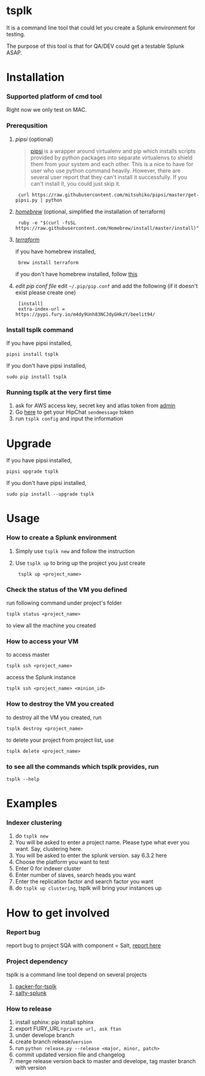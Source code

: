 # tsplk

It is a command line tool that could let you create a Splunk environment for testing.

The purpose of this tool is that for QA/DEV could get a testable Splunk ASAP.


# Installation

### Supported platform of cmd tool

Right now we only test on MAC.

### Prerequsition
1. _pipsi_ (optional)

    > [pipsi](https://github.com/mitsuhiko/pipsi) is a wrapper around virtualenv and pip which installs scripts provided by python packages into separate virtualenvs to shield them from your system and each other.
    > This is a nice to have for user who use python command heavily.
    > However, there are several user report that they can't install it successfully.
    > If you can't install it, you could just skip it.

        curl https://raw.githubusercontent.com/mitsuhiko/pipsi/master/get-pipsi.py | python

2. [_homebrew_](http://brew.sh/) (optional, simplified the installation of terraform)

        ruby -e "$(curl -fsSL https://raw.githubusercontent.com/Homebrew/install/master/install)"

3. [_terraform_](https://www.terraform.io/)

    if you have homebrew installed,

        brew install terraform

    if you don't have homebrew installed, follow [this](https://www.terraform.io/intro/getting-started/install.html)

4. _edit pip conf file_
edit `~/.pip/pip.conf` and add the following (if it doesn't exist please create one)

        [install]
        extra-index-url = https://pypi.fury.io/m4dy9Unh83NCJdyGHkzY/beelit94/

### Install tsplk command
If you have pipsi installed,

    pipsi install tsplk

If you don't have pipsi installed,

    sudo pip install tsplk

### Running tsplk at the very first time

1. ask for AWS access key, secret key and atlas token from [admin](ftan@splunk.com)
1. Go [here](https://hipchat.splunk.com/account/api) to get your HipChat `sendmessage` token
1. run `tsplk config` and input the information

# Upgrade

If you have pipsi installed,

    pipsi upgrade tsplk

If you don't have pipsi installed,

    sudo pip install --upgrade tsplk

# Usage
### How to create a Splunk environment

1. Simply use `tsplk new` and follow the instruction
2. Use `tsplk up` to bring up the project you just create

        tsplk up <project_name>

### Check the status of the VM you defined
run following command under project's folder

    tsplk status <project_name>

to view all the machine you created

### How to access your VM

to access master

    tsplk ssh <project_name>

access the Splunk instance

    tsplk ssh <project_name> <minion_id>

### How to destroy the VM you created

to destroy all the VM you created, run

    tsplk destroy <project_name>

to delete your project from project list, use

    tsplk delete <project_name>

### to see all the commands which tsplk provides, run

    tsplk --help

# Examples
### Indexer clustering

1. do `tsplk new`
2. You will be asked to enter a project name. Please type what ever you want. Say, clustering here.
3. You will be asked to enter the splunk version. say 6.3.2 here
4. Choose the platform you want to test
5. Enter 0 for indexer cluster
6. Enter number of slaves, search heads you want
7. Enter the replication factor and search factor you want
8. do `tsplk up clustering`, tsplk will bring your instances up

# How to get involved
### Report bug

report bug to project SQA with component = Salt, [report here](https://jira.splunk.com/secure/CreateIssueDetails!init.jspa?pid=12521&issuetype=1&components=Salt)

### Project dependency

tsplk is a command line tool depend on several projects

1. [packer-for-tsplk](https://git.splunk.com/users/ftan/repos/packer-for-tsplk/browse)
2. [salty-splunk](https://git.splunk.com/projects/SUSTAIN/repos/salty-splunk/browse)

### How to release

1. install sphinx: pip install sphinx
1. export FURY_URL=`private url, ask ftan`
1. under develope branch
1. create branch release/`version`
1. run `python release.py --release <major, minor, patch>`
1. commit updated version file and changelog
1. merge release version back to master and develope, tag master branch with version